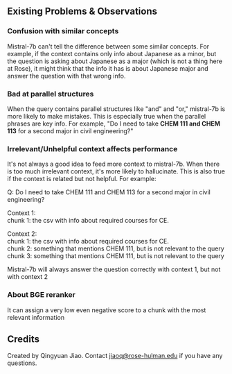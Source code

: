 ## Existing Problems & Observations

### Confusion with similar concepts
Mistral-7b can't tell the difference between some similar concepts. For example, if the context contains only info about Japanese as a minor, but the question is asking about Japanese as a major (which is not a thing here at Rose), it might think that the info it has is about Japanese major and answer the question with that wrong info. 

### Bad at parallel structures
When the query contains parallel structures like "and" and "or," mistral-7b is more likely to make mistakes. This is especially true when the parallel phrases are key info. For example, "Do I need to take **CHEM 111 and CHEM 113** for a second major in civil engineering?"

### Irrelevant/Unhelpful context affects performance
It's not always a good idea to feed more context to mistral-7b. When there is too much irrelevant context, it's more likely to hallucinate.
This is also true if the context is related but not helpful. For example:

Q: Do I need to take CHEM 111 and CHEM 113 for a second major in civil engineering?

Context 1: <br>
  chunk 1: the csv with info about required courses for CE. <br>

Context 2: <br>
  chunk 1: the csv with info about required courses for CE. <br>
  chunk 2: something that mentions CHEM 111, but is not relevant to the query <br>
  chunk 3: something that mentions CHEM 111, but is not relevant to the query <br>

Mistral-7b will always answer the question correctly with context 1, but not with context 2

### About BGE reranker
It can assign a very low even negative score to a chunk with the most relevant information

## Credits
Created by Qingyuan Jiao. Contact jiaoq@rose-hulman.edu if you have any questions.
